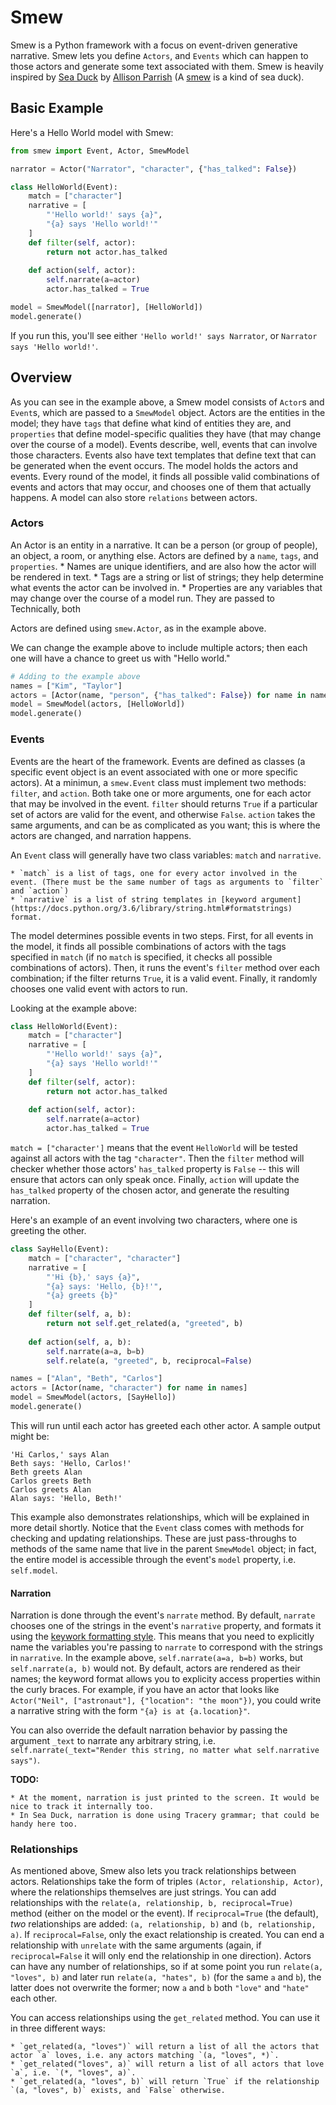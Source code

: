 # Smew

Smew is a Python framework with a focus on event-driven generative narrative. Smew lets you define `Actors`, and `Events` which can happen to those actors and generate some text associated with them. Smew is heavily inspired by [Sea Duck](https://github.com/aparrish/seaduck) by [Allison Parrish](https://www.decontextualize.com/) (A [smew](https://en.wikipedia.org/wiki/Smew) is a kind of sea duck).

## Basic Example

Here's a Hello World model with Smew:

```python
from smew import Event, Actor, SmewModel

narrator = Actor("Narrator", "character", {"has_talked": False})

class HelloWorld(Event):
    match = ["character"]
    narrative = [
        "'Hello world!' says {a}",
        "{a} says 'Hello world!'"
    ]
    def filter(self, actor):
        return not actor.has_talked
    
    def action(self, actor):
        self.narrate(a=actor)
        actor.has_talked = True

model = SmewModel([narrator], [HelloWorld])
model.generate()
```

If you run this, you'll see either `'Hello world!' says Narrator`, or `Narrator says 'Hello world!'`.  

## Overview

As you can see in the example above, a Smew model consists of `Actor`s and `Event`s, which are passed to a `SmewModel` object. Actors are the entities in the model; they have `tags` that define what kind of entities they are, and `properties` that define model-specific qualities they have (that may change over the course of a model). Events describe, well, events that can involve those characters. Events also have text templates that define text that can be generated when the event occurs. The model holds the actors and events. Every round of the model, it finds all possible valid combinations of events and actors that may occur, and chooses one of them that actually happens. A model can also store `relations` between actors.

### Actors 

An Actor is an entity in a narrative. It can be a person (or group of people), an object, a room, or anything else. Actors are defined by a `name`, `tags`, and `properties`. 
    * Names are unique identifiers, and are also how the actor will be rendered in text. 
    * Tags are a string or list of strings; they help determine what events the actor can be involved in.
    * Properties are any variables that may change over the course of a model run. They are passed to 
Technically, both 

Actors are defined using `smew.Actor`, as in the example above. 

We can change the example above to include multiple actors; then each one will have a chance to greet us with "Hello world."

```python
# Adding to the example above
names = ["Kim", "Taylor"]
actors = [Actor(name, "person", {"has_talked": False}) for name in names]
model = SmewModel(actors, [HelloWorld])
model.generate()
```

### Events

Events are the heart of the framework. Events are defined as classes (a specific event object is an event associated with one or more specific actors). At a minimun, a `smew.Event` class must implement two methods: `filter`, and `action`. Both take one or more arguments, one for each actor that may be involved in the event. `filter` should returns `True` if a particular set of actors are valid for the event, and otherwise `False`. `action` takes the same arguments, and can be as complicated as you want; this is where the actors are changed, and narration happens.

An `Event` class will generally have two class variables: `match` and `narrative`. 

    * `match` is a list of tags, one for every actor involved in the event. (There must be the same number of tags as arguments to `filter` and `action`)
    * `narrative` is a list of string templates in [keyword argument](https://docs.python.org/3.6/library/string.html#formatstrings) format.

The model determines possible events in two steps. First, for all events in the model, it finds all possible combinations of actors with the tags specified in `match` (if no `match` is specified, it checks all possible combinations of actors). Then, it runs the event's `filter` method over each combination; if the filter returns `True`, it is a valid event. Finally, it randomly chooses one valid event with actors to run. 

Looking at the example above:

```python
class HelloWorld(Event):
    match = ["character"]
    narrative = [
        "'Hello world!' says {a}",
        "{a} says 'Hello world!'"
    ]
    def filter(self, actor):
        return not actor.has_talked
    
    def action(self, actor):
        self.narrate(a=actor)
        actor.has_talked = True
```

`match = ["character']` means that the event `HelloWorld` will be tested against all actors with the tag `"character"`. Then the `filter` method will checker whether those actors' `has_talked` property is `False` -- this will ensure that actors can only speak once. Finally, `action` will update the `has_talked` property of the chosen actor, and generate the resulting narration.

Here's an example of an event involving two characters, where one is greeting the other.

```python
class SayHello(Event):
    match = ["character", "character"]
    narrative = [
        "'Hi {b},' says {a}",
        "{a} says: 'Hello, {b}!'",
        "{a} greets {b}"
    ]
    def filter(self, a, b):
        return not self.get_related(a, "greeted", b)
    
    def action(self, a, b):
        self.narrate(a=a, b=b)
        self.relate(a, "greeted", b, reciprocal=False)

names = ["Alan", "Beth", "Carlos"]
actors = [Actor(name, "character") for name in names]
model = SmewModel(actors, [SayHello])
model.generate()
```

This will run until each actor has greeted each other actor. A sample output might be:

```
'Hi Carlos,' says Alan
Beth says: 'Hello, Carlos!'
Beth greets Alan
Carlos greets Beth
Carlos greets Alan
Alan says: 'Hello, Beth!'
```

This example also demonstrates relationships, which will be explained in more detail shortly. Notice that the `Event` class comes with methods for checking and updating relationships. These are just pass-throughs to methods of the same name that live in the parent `SmewModel` object; in fact, the entire model is accessible through the event's `model` property, i.e. `self.model`.

#### Narration

Narration is done through the event's `narrate` method. By default, `narrate` chooses one of the strings in the event's `narrative` property, and formats it using the [keywork formatting style](https://docs.python.org/3.6/library/string.html#formatstrings). This means that you need to explicitly name the variables you're passing to `narrate` to correspond with the strings in `narrative`. In the example above, `self.narrate(a=a, b=b)` works, but `self.narrate(a, b)` would not. By default, actors are rendered as their names; the keyword format allows you to explicity access properties within the curly braces. For example, if you have an actor that looks like `Actor("Neil", ["astronaut"], {"location": "the moon"})`, you could write a narrative string with the form `"{a} is at {a.location}"`.

You can also override the default narration behavior by passing the argument `_text` to narrate any arbitrary string, i.e. `self.narrate(_text="Render this string, no matter what self.narrative says")`. 

**TODO:**

    * At the moment, narration is just printed to the screen. It would be nice to track it internally too.
    * In Sea Duck, narration is done using Tracery grammar; that could be handy here too.


### Relationships

As mentioned above, Smew also lets you track relationships between actors. Relationships take the form of triples `(Actor, relationship, Actor)`, where the relationships themselves are just strings. You can add relationships with the `relate(a, relationship, b, reciprocal=True)` method (either on the model or the event). If `reciprocal=True` (the default), *two* relationships are added: `(a, relationship, b)` and `(b, relationship, a)`. If `reciprocal=False`, only the exact relationship is created. You can end a relationship with `unrelate` with the same arguments (again, if `reciprocal=False` it will only end the relationship in one direction). Actors can have any number of relationships, so if at some point you run `relate(a, "loves", b)` and later run `relate(a, "hates", b)` (for the same `a` and `b`), the latter does not overwrite the former; now `a` and `b` both `"love"` and `"hate"` each other.

You can access relationships using the `get_related` method. You can use it in three different ways:

    * `get_related(a, "loves")` will return a list of all the actors that actor `a` loves, i.e. any actors matching `(a, "loves", *)`.
    * `get_related("loves", a)` will return a list of all actors that love `a`, i.e. `(*, "loves", a)`.
    * `get_related(a, "loves", b)` will return `True` if the relationship `(a, "loves", b)` exists, and `False` otherwise.





